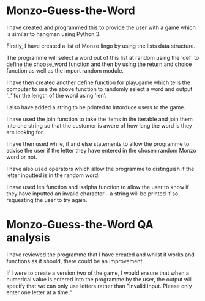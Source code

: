 # Monzo-Guess-the-Word

I have created and programmed this to provide the user with a game which is similar to hangman using Python 3. 

Firstly, I have created a list of Monzo lingo by using the lists data structure. 

The programme will select a word out of this list at random using the 'def' to define the choose_word function and then by using the return and choice function as well as the import random module.

I have then created another define function for play_game which tells the computer to use the above function to randomly select a word and output '_' for the length of the word using 'len'. 

I also have added a string to be printed to intorduce users to the game. 

I have used the join function to take the items in the iterable and join them into one string so that the customer is aware of how long the word is they are looking for. 

I have then used while, if and else statements to allow the programme to advise the user if the letter they have entered in the chosen random Monzo word or not. 

I have also used operators which allow the programme to distinguish if the letter inputted is in the random word. 

I have used len function and isalpha function to allow the user to know if they have inputted an invalid character - a string will be printed if so requesting the user to try again. 


# Monzo-Guess-the-Word QA analysis

I have reviewed the programme that I have created and whilst it works and functions as it should, there could be an improvement. 

If I were to create a version two of the game, I would ensure that when a numerical value is entered into the programme by the user, the output will specify that we can only use letters rather than "Invalid input. Please only enter one letter at a time."


